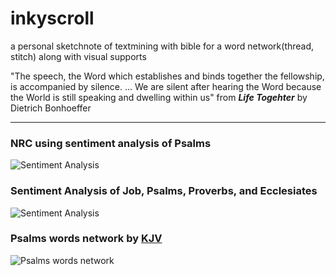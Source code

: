# inkyscroll
a personal sketchnote of textmining with bible for a word network(thread, stitch) along with visual supports

"The speech, the Word which establishes and binds together the fellowship, is accompanied by silence. ...
We are silent after hearing the Word because the World is still speaking and dwelling within us"  from _**Life Togehter**_  by Dietrich Bonhoeffer


--------------------------------------------------------------------------------------------------------------------------------------
### NRC using sentiment analysis of Psalms
![Sentiment Analysis](https://github.com/inkyscope/inkyscroll/blob/master/figures/PsalmsSentimentFlow.gif)

### Sentiment Analysis of Job, Psalms, Proverbs, and Ecclesiates
![Sentiment Analysis](https://github.com/inkyscope/inkyscroll/blob/master/figures/BingSentimentAnalysis.png)


### Psalms words network by [KJV](https://www.kingjamesbibleonline.org/)
![Psalms words network](https://github.com/inkyscope/inkyscroll/blob/master/figures/psalms_scroll.png)
